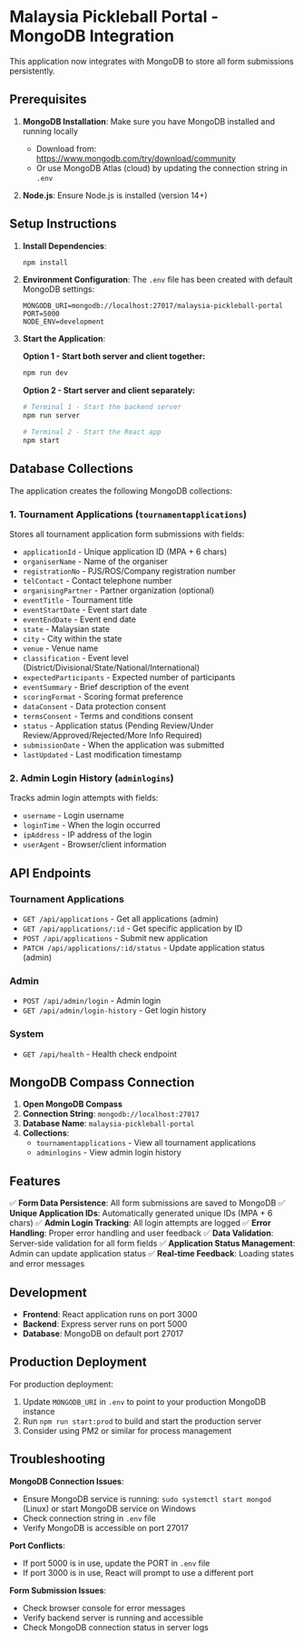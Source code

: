 # Malaysia Pickleball Portal - MongoDB Integration

This application now integrates with MongoDB to store all form submissions persistently.

## Prerequisites

1. **MongoDB Installation**: Make sure you have MongoDB installed and running locally
   - Download from: https://www.mongodb.com/try/download/community
   - Or use MongoDB Atlas (cloud) by updating the connection string in `.env`

2. **Node.js**: Ensure Node.js is installed (version 14+)

## Setup Instructions

1. **Install Dependencies**:
   ```bash
   npm install
   ```

2. **Environment Configuration**:
   The `.env` file has been created with default MongoDB settings:
   ```
   MONGODB_URI=mongodb://localhost:27017/malaysia-pickleball-portal
   PORT=5000
   NODE_ENV=development
   ```

3. **Start the Application**:
   
   **Option 1 - Start both server and client together:**
   ```bash
   npm run dev
   ```
   
   **Option 2 - Start server and client separately:**
   ```bash
   # Terminal 1 - Start the backend server
   npm run server
   
   # Terminal 2 - Start the React app
   npm start
   ```

## Database Collections

The application creates the following MongoDB collections:

### 1. Tournament Applications (`tournamentapplications`)
Stores all tournament application form submissions with fields:
- `applicationId` - Unique application ID (MPA + 6 chars)
- `organiserName` - Name of the organiser
- `registrationNo` - PJS/ROS/Company registration number
- `telContact` - Contact telephone number
- `organisingPartner` - Partner organization (optional)
- `eventTitle` - Tournament title
- `eventStartDate` - Event start date
- `eventEndDate` - Event end date  
- `state` - Malaysian state
- `city` - City within the state
- `venue` - Venue name
- `classification` - Event level (District/Divisional/State/National/International)
- `expectedParticipants` - Expected number of participants
- `eventSummary` - Brief description of the event
- `scoringFormat` - Scoring format preference
- `dataConsent` - Data protection consent
- `termsConsent` - Terms and conditions consent
- `status` - Application status (Pending Review/Under Review/Approved/Rejected/More Info Required)
- `submissionDate` - When the application was submitted
- `lastUpdated` - Last modification timestamp

### 2. Admin Login History (`adminlogins`)
Tracks admin login attempts with fields:
- `username` - Login username
- `loginTime` - When the login occurred
- `ipAddress` - IP address of the login
- `userAgent` - Browser/client information

## API Endpoints

### Tournament Applications
- `GET /api/applications` - Get all applications (admin)
- `GET /api/applications/:id` - Get specific application by ID
- `POST /api/applications` - Submit new application
- `PATCH /api/applications/:id/status` - Update application status (admin)

### Admin
- `POST /api/admin/login` - Admin login
- `GET /api/admin/login-history` - Get login history

### System
- `GET /api/health` - Health check endpoint

## MongoDB Compass Connection

1. **Open MongoDB Compass**
2. **Connection String**: `mongodb://localhost:27017`
3. **Database Name**: `malaysia-pickleball-portal`
4. **Collections**:
   - `tournamentapplications` - View all tournament applications
   - `adminlogins` - View admin login history

## Features

✅ **Form Data Persistence**: All form submissions are saved to MongoDB
✅ **Unique Application IDs**: Automatically generated unique IDs (MPA + 6 chars)
✅ **Admin Login Tracking**: All login attempts are logged
✅ **Error Handling**: Proper error handling and user feedback
✅ **Data Validation**: Server-side validation for all form fields
✅ **Application Status Management**: Admin can update application status
✅ **Real-time Feedback**: Loading states and error messages

## Development

- **Frontend**: React application runs on port 3000
- **Backend**: Express server runs on port 5000
- **Database**: MongoDB on default port 27017

## Production Deployment

For production deployment:
1. Update `MONGODB_URI` in `.env` to point to your production MongoDB instance
2. Run `npm run start:prod` to build and start the production server
3. Consider using PM2 or similar for process management

## Troubleshooting

**MongoDB Connection Issues**:
- Ensure MongoDB service is running: `sudo systemctl start mongod` (Linux) or start MongoDB service on Windows
- Check connection string in `.env` file
- Verify MongoDB is accessible on port 27017

**Port Conflicts**:
- If port 5000 is in use, update the PORT in `.env` file
- If port 3000 is in use, React will prompt to use a different port

**Form Submission Issues**:
- Check browser console for error messages
- Verify backend server is running and accessible
- Check MongoDB connection status in server logs